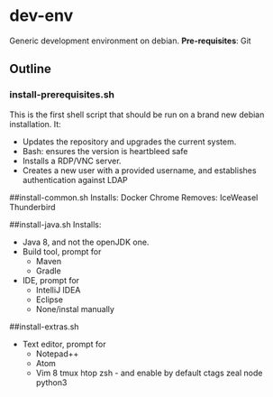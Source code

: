 # dev-env
Generic development environment on debian.
__Pre-requisites__: Git

## Outline

### install-prerequisites.sh
This is the first shell script that should be run on a brand new debian installation.
It:
- Updates the repository and upgrades the current system.
- Bash: ensures the version is heartbleed safe
- Installs a RDP/VNC server.
- Creates a new user with a provided username, and establishes authentication against LDAP

##install-common.sh
Installs:
    Docker
    Chrome
Removes:
    IceWeasel
    Thunderbird
    
##install-java.sh
Installs:
- Java 8, and not the openJDK one.
- Build tool, prompt for
    - Maven
    - Gradle
- IDE, prompt for
    - IntelliJ IDEA
    - Eclipse
    - None/instal manually

##install-extras.sh
- Text editor, prompt for
    - Notepad++
    - Atom
    - Vim 8
tmux
htop
zsh - and enable by default
ctags
zeal
node
python3

